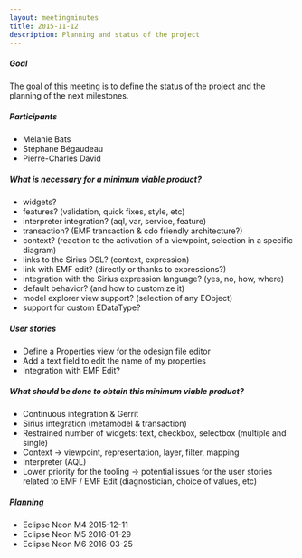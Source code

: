 ```yaml
---
layout: meetingminutes
title: 2015-11-12
description: Planning and status of the project
---
```

##### Goal

The goal of this meeting is to define the status of the project and the planning of the next milestones.

##### Participants

* Mélanie Bats
* Stéphane Bégaudeau
* Pierre-Charles David

##### What is necessary for a minimum viable product?

- widgets?
- features? (validation, quick fixes, style, etc)
- interpreter integration? (aql, var, service, feature)
- transaction? (EMF transaction & cdo friendly architecture?)
- context? (reaction to the activation of a viewpoint, selection in a specific diagram)
- links to the Sirius DSL? (context, expression)
- link with EMF edit? (directly or thanks to expressions?)
- integration with the Sirius expression language? (yes, no, how, where)
- default behavior? (and how to customize it)
- model explorer view support? (selection of any EObject)
- support for custom EDataType?

##### User stories

- Define a Properties view for the odesign file editor
- Add a text field to edit the name of my properties
- Integration with EMF Edit?

##### What should be done to obtain this minimum viable product?

- Continuous integration & Gerrit
- Sirius integration (metamodel & transaction)
- Restrained number of widgets: text, checkbox, selectbox (multiple and single)
- Context -> viewpoint, representation, layer, filter, mapping
- Interpreter (AQL)
- Lower priority for the tooling -> potential issues for the user stories related to EMF / EMF Edit (diagnostician, choice of values, etc)

##### Planning

- Eclipse Neon M4 2015-12-11
- Eclipse Neon M5 2016-01-29
- Eclipse Neon M6 2016-03-25

